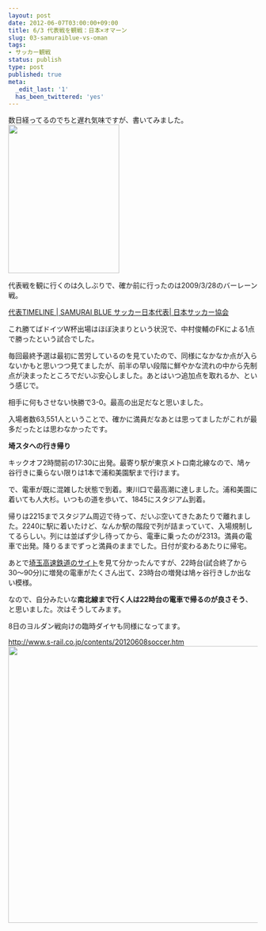 ```yaml
---
layout: post
date: 2012-06-07T03:00:00+09:00
title: 6/3 代表戦を観戦：日本×オマーン
slug: 03-samuraiblue-vs-oman
tags:
- サッカー観戦
status: publish
type: post
published: true
meta:
  _edit_last: '1'
  has_been_twittered: 'yes'
---
```

数日経ってるのでちと遅れ気味ですが、書いてみました。
<img src="http://wo.skr.jp/images/uploads/2012/06/2012-06-03-19.25.01-224x300.jpg" alt="" title="2012-06-03 19.25.01" width="224" height="300" class="alignnone size-medium wp-image-446" />

<!--more-->

代表戦を観に行くのは久しぶりで、確か前に行ったのは2009/3/28のバーレーン戦。

<a href="http://www.samuraiblue.jp/timeline/20090328/">代表TIMELINE | SAMURAI BLUE サッカー日本代表| 日本サッカー協会</a>

これ勝てばドイツW杯出場はほぼ決まりという状況で、中村俊輔のFKによる1点で勝ったという試合でした。


毎回最終予選は最初に苦労しているのを見ていたので、同様になかなか点が入らないかもと思いつつ見てましたが、前半の早い段階に鮮やかな流れの中から先制点が決まったところでだいぶ安心しました。あとはいつ追加点を取れるか、という感じで。

相手に何もさせない快勝で3-0。最高の出足だなと思いました。

入場者数63,551人ということで、確かに満員だなあとは思ってましたがこれが最多だったとは思わなかったです。


<strong>埼スタへの行き帰り</strong>

キックオフ2時間前の17:30に出発。最寄り駅が東京メトロ南北線なので、鳩ヶ谷行きに乗らない限りは1本で浦和美園駅まで行けます。

で、電車が既に混雑した状態で到着。東川口で最高潮に達しました。浦和美園に着いても人大杉。いつもの道を歩いて、1845にスタジアム到着。
 
帰りは2215までスタジアム周辺で待って、だいぶ空いてきたあたりで離れました。2240に駅に着いたけど、なんか駅の階段で列が詰まっていて、入場規制してるらしい。列には並ばず少し待ってから、電車に乗ったのが2313。満員の電車で出発。降りるまでずっと満員のままでした。日付が変わるあたりに帰宅。

あとで<a href="http://s-rail.co.jp/">埼玉高速鉄道のサイト</a>を見て分かったんですが、22時台(試合終了から30〜90分)に増発の電車がたくさん出て、23時台の増発は鳩ヶ谷行きしか出ない模様。

なので、自分みたいな<strong>南北線まで行く人は22時台の電車で帰るのが良さそう</strong>、と思いました。次はそうしてみます。

8日のヨルダン戦向けの臨時ダイヤも同様になってます。

<a href="http://www.s-rail.co.jp/contents/20120608soccer.htm">http://www.s-rail.co.jp/contents/20120608soccer.htm</a>
<a href="http://wo.skr.jp/images/uploads/2012/06/b9537386f15816f1ba2603c8bb1cc3ea.jpg"><img src="http://wo.skr.jp/images/uploads/2012/06/b9537386f15816f1ba2603c8bb1cc3ea.jpg" alt="" title="スクリーンショット 2012-06-07 2.23.10" width="949" height="559" class="alignnone size-full wp-image-445" /></a>
